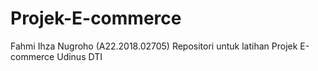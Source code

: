 # Projek-E-commerce
Fahmi Ihza Nugroho (A22.2018.02705)
Repositori untuk latihan Projek E-commerce Udinus DTI 
